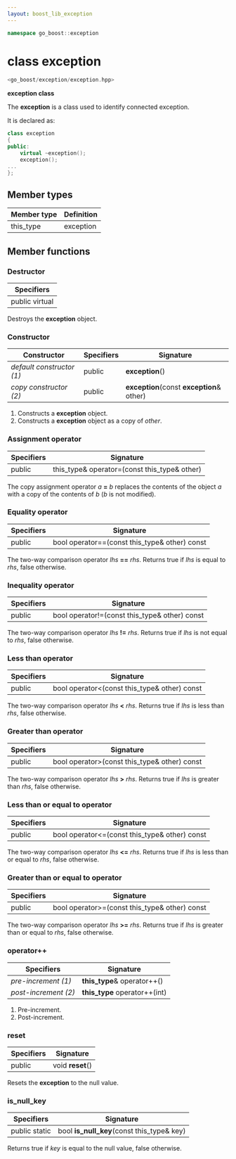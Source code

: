 ```yaml
---
layout: boost_lib_exception
---
```


```c++
namespace go_boost::exception
```

# class exception

```c++
<go_boost/exception/exception.hpp>
```

**exception class**

The **exception** is a class used to identify connected exception.

It is declared as:

```c++
class exception
{
public:
    virtual ~exception();
    exception();
...
};
```

## Member types

Member type | Definition
-|-
this_type | exception

## Member functions

### Destructor

Specifiers |
-|
public virtual |

Destroys the **exception** object.

### Constructor

Constructor | Specifiers | Signature
-|-|-
*default constructor (1)* | public | **exception**()
*copy constructor (2)* | public | **exception**(const **exception**& other)

1. Constructs a **exception** object.
2. Constructs a **exception** object as a copy of *other*.

### Assignment operator

Specifiers | Signature
-|-
public | this_type& operator=(const this_type& other)

The copy assignment operator *a* **=** *b* replaces the contents of the object 
*a* with a copy of the contents of *b* (*b* is not modified). 

### Equality operator

Specifiers | Signature
-|-
public | bool operator==(const this_type& other) const

The two-way comparison operator *lhs* **==** *rhs*.
Returns true if *lhs* is equal to *rhs*, false otherwise.

### Inequality operator

Specifiers | Signature
-|-
public | bool operator!=(const this_type& other) const

The two-way comparison operator *lhs* **!=** *rhs*.
Returns true if *lhs* is not equal to *rhs*, false otherwise.

### Less than operator

Specifiers | Signature
-|-
public | bool operator<(const this_type& other) const

The two-way comparison operator *lhs* **<** *rhs*.
Returns true if *lhs* is less than *rhs*, false otherwise.

### Greater than operator

Specifiers | Signature
-|-
public | bool operator>(const this_type& other) const

The two-way comparison operator *lhs* **>** *rhs*.
Returns true if *lhs* is greater than *rhs*, false otherwise.

### Less than or equal to operator

Specifiers | Signature
-|-
public | bool operator<=(const this_type& other) const

The two-way comparison operator *lhs* **<=** *rhs*.
Returns true if *lhs* is less than or equal to *rhs*, false otherwise.

### Greater than or equal to operator

Specifiers | Signature
-|-
public | bool operator>=(const this_type& other) const

The two-way comparison operator *lhs* **>=** *rhs*.
Returns true if *lhs* is greater than or equal to *rhs*, false otherwise.

### operator++

Specifiers | Signature
-|-
*pre-increment (1)* | **this_type**& operator++()
*post-increment (2)* | **this_type** operator++(int)

1. Pre-increment.
2. Post-increment.

### reset

Specifiers | Signature
-|-
public | void **reset**()

Resets the **exception** to the null value.

### is_null_key

Specifiers | Signature
-|-
public static | bool **is_null_key**(const this_type& key)

Returns true if *key* is equal to the null value, false otherwise.
